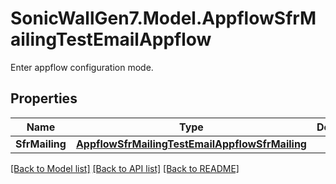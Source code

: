 # SonicWallGen7.Model.AppflowSfrMailingTestEmailAppflow
Enter appflow configuration mode.

## Properties

Name | Type | Description | Notes
------------ | ------------- | ------------- | -------------
**SfrMailing** | [**AppflowSfrMailingTestEmailAppflowSfrMailing**](AppflowSfrMailingTestEmailAppflowSfrMailing.md) |  | [optional] 

[[Back to Model list]](../README.md#documentation-for-models) [[Back to API list]](../README.md#documentation-for-api-endpoints) [[Back to README]](../README.md)

